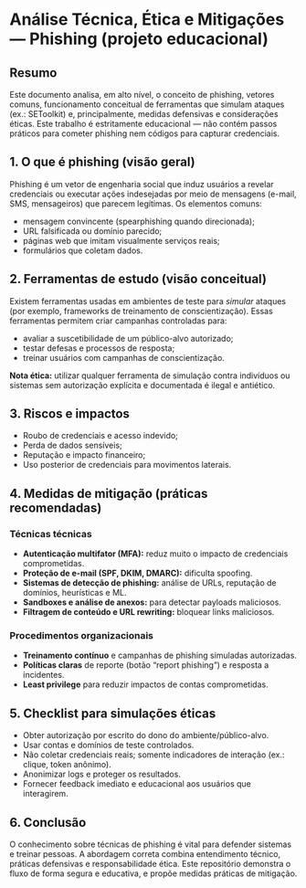 # Análise Técnica, Ética e Mitigações — Phishing (projeto educacional)

## Resumo
Este documento analisa, em alto nível, o conceito de phishing, vetores comuns, funcionamento conceitual de ferramentas que simulam ataques (ex.: SEToolkit) e, principalmente, medidas defensivas e considerações éticas. Este trabalho é estritamente educacional — não contém passos práticos para cometer phishing nem códigos para capturar credenciais.

## 1. O que é phishing (visão geral)
Phishing é um vetor de engenharia social que induz usuários a revelar credenciais ou executar ações indesejadas por meio de mensagens (e-mail, SMS, mensageiros) que parecem legítimas. Os elementos comuns:
- mensagem convincente (spearphishing quando direcionada);
- URL falsificada ou domínio parecido;
- páginas web que imitam visualmente serviços reais;
- formulários que coletam dados.

## 2. Ferramentas de estudo (visão conceitual)
Existem ferramentas usadas em ambientes de teste para *simular* ataques (por exemplo, frameworks de treinamento de conscientização). Essas ferramentas permitem criar campanhas controladas para:
- avaliar a suscetibilidade de um público-alvo autorizado;
- testar defesas e processos de resposta;
- treinar usuários com campanhas de conscientização.

**Nota ética:** utilizar qualquer ferramenta de simulação contra indivíduos ou sistemas sem autorização explícita e documentada é ilegal e antiético.

## 3. Riscos e impactos
- Roubo de credenciais e acesso indevido;
- Perda de dados sensíveis;
- Reputação e impacto financeiro;
- Uso posterior de credenciais para movimentos laterais.

## 4. Medidas de mitigação (práticas recomendadas)
### Técnicas técnicas
- **Autenticação multifator (MFA):** reduz muito o impacto de credenciais comprometidas.
- **Proteção de e-mail (SPF, DKIM, DMARC):** dificulta spoofing.
- **Sistemas de detecção de phishing:** análise de URLs, reputação de domínios, heurísticas e ML.
- **Sandboxes e análise de anexos:** para detectar payloads maliciosos.
- **Filtragem de conteúdo e URL rewriting:** bloquear links maliciosos.

### Procedimentos organizacionais
- **Treinamento contínuo** e campanhas de phishing simuladas autorizadas.
- **Políticas claras** de reporte (botão “report phishing”) e resposta a incidentes.
- **Least privilege** para reduzir impactos de contas comprometidas.

## 5. Checklist para simulações éticas
- Obter autorização por escrito do dono do ambiente/público-alvo.
- Usar contas e domínios de teste controlados.
- Não coletar credenciais reais; somente indicadores de interação (ex.: clique, token anônimo).
- Anonimizar logs e proteger os resultados.
- Fornecer feedback imediato e educacional aos usuários que interagirem.

## 6. Conclusão
O conhecimento sobre técnicas de phishing é vital para defender sistemas e treinar pessoas. A abordagem correta combina entendimento técnico, práticas defensivas e responsabilidade ética. Este repositório demonstra o fluxo de forma segura e educativa, e propõe medidas práticas de mitigação.
